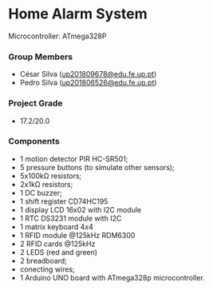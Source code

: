 # Home Alarm System
Microcontroller: ATmega328P

### Group Members
 * César Silva    (up201809678@edu.fe.up.pt) 
 * Pedro Silva    (up201806526@edu.fe.up.pt)

### Project Grade
 * 17.2/20.0

### Components
  - 1 motion detector PIR HC-SR501;
  - 5 pressure buttons (to simulate other sensors);
  - 5x100kΩ resistors;
  - 2x1kΩ resistors;
  - 1 DC buzzer;
  - 1 shift register CD74HC195
  - 1 display LCD 16x02 with I2C module
  - 1 RTC DS3231 module with I2C
  - 1 matrix keyboard 4x4 
  - 1 RFID module @125kHz RDM6300
  - 2 RFID cards @125kHz
  - 2 LEDS (red and green)
  - 2 breadboard;
  - conecting wires;
  - 1 Arduino UNO board with ATmega328p microcontroller.
 

